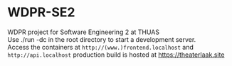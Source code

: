 # WDPR-SE2
WDPR project for Software Engineering 2 at THUAS  
Use ./run -dc in the root directory to start a development server.  
Access the containers at `http://(www.)frontend.localhost` and `http://api.localhost`
production build is hosted at https://theaterlaak.site
